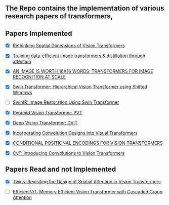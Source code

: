 ## The Repo contains the implementation of various research papers of transformers, 

## Papers Implemented

- [x] [Rethinking Spatial Dimensions of Vision Transformers](https://openaccess.thecvf.com/content/ICCV2021/papers/Heo_Rethinking_Spatial_Dimensions_of_Vision_Transformers_ICCV_2021_paper.pdf)

- [x] [Training data-efficient image transformers & distillation through attention](https://arxiv.org/pdf/2012.12877.pdf)

- [x] [AN IMAGE IS WORTH 16X16 WORDS: TRANSFORMERS FOR IMAGE RECOGNITION AT SCALE](https://arxiv.org/pdf/2010.11929.pdf)

- [x] [Swin Transformer: Hierarchical Vision Transformer using Shifted Windows](https://arxiv.org/pdf/2103.14030.pdf)

- [ ] [SwinIR: Image Restoration Using Swin Transformer](https://openaccess.thecvf.com/content/ICCV2021W/AIM/papers/Liang_SwinIR_Image_Restoration_Using_Swin_Transformer_ICCVW_2021_paper.pdf)

- [x] [Pyramid Vision Transformer: PVT](https://arxiv.org/pdf/2102.12122.pdf)

- [x] [Deep Vision Transformer: DViT](https://arxiv.org/pdf/2103.11886.pdf)

- [x] [Incorporating Convolution Designs into Visual Transformers](https://openaccess.thecvf.com/content/ICCV2021/papers/Yuan_Incorporating_Convolution_Designs_Into_Visual_Transformers_ICCV_2021_paper.pdf)

- [x] [CONDITIONAL POSITIONAL ENCODINGS FOR VISION TRANSFORMERS](https://openreview.net/pdf?id=3KWnuT-R1bh)

- [x] [CvT: Introducing Convolutions to Vision Transformers](https://openaccess.thecvf.com/content/ICCV2021/papers/Wu_CvT_Introducing_Convolutions_to_Vision_Transformers_ICCV_2021_paper.pdf)

## Papers Read and not Implemented

- [x] [Twins: Revisiting the Design of Spatial Attention in Vision Transformers](https://arxiv.org/pdf/2104.13840.pdf)

- [ ] [EfficientViT: Memory Efficient Vision Transformer with Cascaded Group Attention](https://www.microsoft.com/en-us/research/uploads/prod/2023/06/EfficientViT.pdf)
